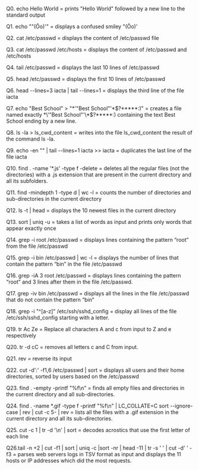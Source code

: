 

Q0. echo Hello World = prints "Hello World" followed by a new line to the standard output

Q1. echo ""(Ôo)'" = displays a confused smiley "(Ôo)'

Q2. cat /etc/passwd = displays the content of /etc/passwd file

Q3. cat /etc/passwd /etc/hosts = displays the content of /etc/passwd and /etc/hosts

Q4. tail /etc/passwd = displays the last 10 lines of /etc/passwd

Q5. head /etc/passwd = displays the first 10 lines of /etc/passwd

Q6. head --lines=3 iacta | tail --lines=1 = displays the third line of the file iacta

Q7. echo "Best School" > "*\'"Best School"'\*$?*****:)" = creates a file named exactly *\'"Best School"'\*$?*****:) containing the text Best School ending by a new line.

Q8. ls -la > ls_cwd_content = writes into the file ls_cwd_content the result of the command ls -la.

Q9. echo -en "" | tail --lines=1 iacta >> iacta = duplicates the last line of the file iacta

Q10. find . -name '*.js' -type f -delete = deletes all the regular files (not the directories) with a .js extension that are present in the current directory and all its subfolders.

Q11. find -mindepth 1 -type d | wc -l = counts the number of directories and sub-directories in the current directory

Q12. ls -t | head = displays the 10 newest files in the current directory

Q13. sort | uniq -u = takes a list of words as input and prints only words that appear exactly once

Q14. grep -i root /etc/passwd = displays lines containing the pattern “root” from the file /etc/passwd

Q15. grep -i bin /etc/passwd | wc -l = displays the number of lines that contain the pattern “bin” in the file /etc/passwd

Q16. grep -iA 3 root /etc/passwd = displays lines containing the pattern “root” and 3 lines after them in the file /etc/passwd.

Q17. grep -iv bin /etc/passwd = displays all the lines in the file /etc/passwd that do not contain the pattern “bin”

Q18. grep -i "^[a-z]" /etc/ssh/sshd_config = display all lines of the file /etc/ssh/sshd_config starting with a letter.

Q19. tr Ac Ze = Replace all characters A and c from input to Z and e respectively

Q20. tr -d cC = removes all letters c and C from input.

Q21. rev = reverse its input

Q22. cut -d':' -f1,6 /etc/passwd | sort = displays all users and their home directories, sorted by users based on the /etc/passwd

Q23. find . -empty -printf "%f\n" = finds all empty files and directories in the current directory and all sub-directories.

Q24. find . -name *.gif -type f -printf "%f\n" | LC_COLLATE=C sort --ignore-case | rev | cut -c 5- | rev = lists all the files with a .gif extension in the current directory and all its sub-directories.

Q25. cut -c 1 | tr -d '\n' | sort = decodes acrostics that use the first letter of each line

Q26.tail -n +2 | cut -f1 | sort | uniq -c |sort -nr | head -11 | tr -s ' ' | cut -d' ' -f3 = parses web servers logs in TSV format as input and displays the 11 hosts or IP addresses which did the most requests.

